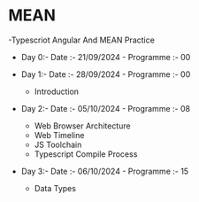 # MEAN
-Typescriot Angular And MEAN Practice
- Day 0:- Date :-  21/09/2024     - Programme    :-  00
  
- Day 1:- Date :-  28/09/2024     - Programme    :-  00
  - Introduction

- Day 2:- Date :-  05/10/2024     - Programme    :-  08
  - Web Browser Architecture
  - Web Timeline
  - JS Toolchain
  - Typescript Compile Process
 
- Day 3:- Date :-  06/10/2024    - Programme    :-  15
  - Data Types
  

